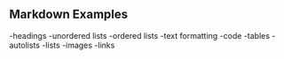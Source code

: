 ## Markdown Examples

-headings
-unordered lists
-ordered lists
-text formatting
-code
-tables
-autolists
-lists
-images
-links

